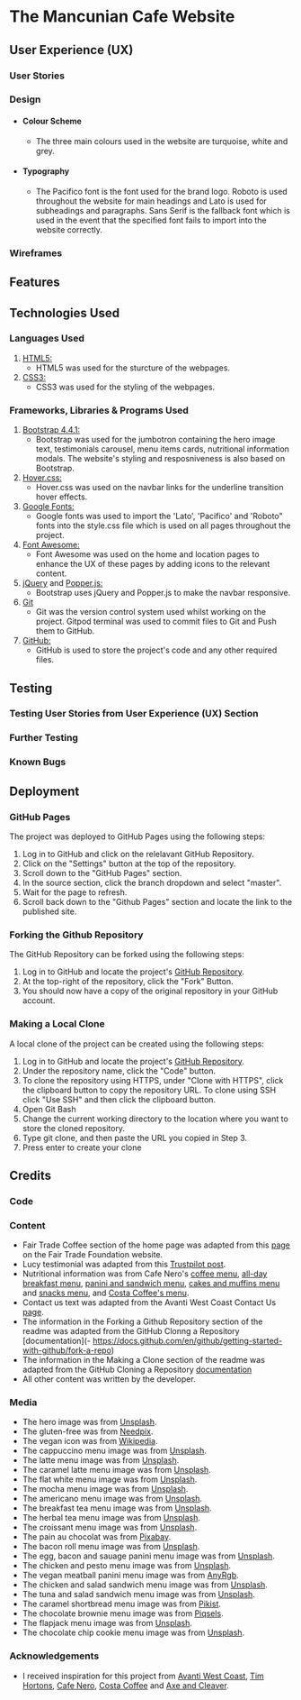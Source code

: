 # The Mancunian Cafe Website

## User Experience (UX)

### User Stories

### Design

- #### Colour Scheme

  - The three main colours used in the website are turquoise, white and grey.

- #### Typography

  - The Pacifico font is the font used for the brand logo. Roboto is used throughout the website for main headings and Lato is used for subheadings and paragraphs. Sans Serif is the fallback font which is used in the event that the specified font fails to import into the website correctly.

### Wireframes

## Features

## Technologies Used

### Languages Used

1. [HTML5:](https://en.wikipedia.org/wiki/HTML5)
   - HTML5 was used for the sturcture of the webpages.
2. [CSS3:](https://en.wikipedia.org/wiki/Cascading_Style_Sheets)
   - CSS3 was used for the styling of the webpages.

### Frameworks, Libraries & Programs Used

1. [Bootstrap 4.4.1:](https://getbootstrap.com/)
   - Bootstrap was used for the jumbotron containing the hero image text, testimonials carousel, menu items cards, nutritional information modals. The website's styling and resposniveness is also based on Bootstrap.
2. [Hover.css:](https://ianlunn.github.io/Hover/)
   - Hover.css was used on the navbar links for the underline transition hover effects.
3. [Google Fonts:](https://fonts.google.com/)
   - Google fonts was used to import the 'Lato', 'Pacifico' and 'Roboto" fonts into the style.css file which is used on all pages throughout the project.
4. [Font Awesome:](https://fontawesome.com/)
   - Font Awesome was used on the home and location pages to enhance the UX of these pages by adding icons to the relevant content.
5. [jQuery](https://jquery.com/) and [Popper.js:](https://popper.js.org/)
   - Bootstrap uses jQuery and Popper.js to make the navbar responsive.
6. [Git](https://git-scm.com/)
   - Git was the version control system used whilst working on the project. Gitpod terminal was used to commit files to Git and Push them to GitHub.
7. [GitHub:](https://github.com/)
   - GitHub is used to store the project's code and any other required files.

## Testing

### Testing User Stories from User Experience (UX) Section

### Further Testing

### Known Bugs

## Deployment

### GitHub Pages

The project was deployed to GitHub Pages using the following steps:

1.  Log in to GitHub and click on the relelavant GitHub Repository.
2.  Click on the "Settings" button at the top of the repository.
3.  Scroll down to the "GitHub Pages" section.
4.  In the source section, click the branch dropdown and select "master".
5.  Wait for the page to refresh.
6.  Scroll back down to the "Github Pages" section and locate the link to the published site.

### Forking the Github Repository

The GitHub Repository can be forked using the following steps:

1.  Log in to GitHub and locate the project's [GitHub Repository](https://github.com/jonathan-odonnell/milestone-project-1).
2.  At the top-right of the repository, click the "Fork" Button.
3.  You should now have a copy of the original repository in your GitHub account.

### Making a Local Clone

A local clone of the project can be created using the following steps:

1.  Log in to GitHub and locate the project's [GitHub Repository](https://github.com/jonathan-odonnell/milestone-project-1).
2.  Under the repository name, click the "Code" button.
3.  To clone the repository using HTTPS, under "Clone with HTTPS", click the clipboard button to copy the repository URL. To clone using SSH click "Use SSH" and then click the clipboard button.
4.  Open Git Bash
5.  Change the current working directory to the location where you want to store the cloned repository.
6.  Type git clone, and then paste the URL you copied in Step 3.
7.  Press enter to create your clone

## Credits

### Code

### Content

- Fair Trade Coffee section of the home page was adapted from this [page](https://www.fairtrade.org.uk/buying-fairtrade/coffee/#:~:text=When%20you%20choose%20Fairtrade%20coffee,in%20improving%20productivity%20and%20quality) on the Fair Trade Foundation website.
- Lucy testimonial was adapted from this [Trustpilot post](https://uk.trustpilot.com/review/caffenero.com?languages=en&stars=5).
- Nutritional information was from Cafe Nero's [coffee menu](https://caffenero.com/uk/menu/coffee/), [all-day breakfast menu](https://caffenero.com/uk/menu/food/all-day-breakfast/), [panini and sandwich menu](https://caffenero.com/uk/menu/food/panini-sandwiches/), [cakes and muffins menu](https://caffenero.com/uk/menu/food/cakes-muffins/) and [snacks menu](https://caffenero.com/uk/menu/food/snacks/), and [Costa Coffee's menu](https://www.costa.co.uk/menu/).
- Contact us text was adapted from the Avanti West Coast Contact Us [page](https://www.avantiwestcoast.co.uk/help-and-support/contact-us).
- The information in the Forking a Github Repository section of the readme was adapted from the GitHub Clonng a Repository [documentation](- https://docs.github.com/en/github/getting-started-with-github/fork-a-repo)
- The information in the Making a Clone section of the readme was adapted from the GitHub Cloning a Repository [documentation](https://docs.github.com/en/github/creating-cloning-and-archiving-repositories/cloning-a-repository#cloning-a-repository-to-github-desktop)
- All other content was written by the developer.

### Media

- The hero image was from [Unsplash](https://unsplash.com/photos/I79Pgmhmy5M).
- The gluten-free was from [Needpix](https://www.needpix.com/photo/1208222/gluten-wheat-barley-food-diet-nutrition-gluten-free-eating-grain).
- The vegan icon was from [Wikipedia](https://upload.wikimedia.org/wikipedia/commons/7/79/Vegan_symbol.png).
- The cappuccino menu image was from [Unsplash](https://unsplash.com/photos/tPHZoqLkVw8).
- The latte menu image was from [Unsplash](https://unsplash.com/photos/s1-VmA26BIc).
- The caramel latte menu image was from [Unsplash](https://unsplash.com/photos/bbNssNJlsrk).
- The flat white menu image was from [Unsplash](https://unsplash.com/photos/ud_dMEf6M6k).
- The mocha menu image was from [Unsplash](https://unsplash.com/photos/72qDM1TA5p8).
- The americano menu image was from [Unsplash](https://unsplash.com/photos/N3bo4mkQEKM).
- The breakfast tea menu image was from [Unsplash](https://unsplash.com/photos/WgvTj1l6wps).
- The herbal tea menu image was from [Unsplash](https://unsplash.com/photos/7hohUWqBqU4).
- The croissant menu image was from [Unsplash](https://unsplash.com/photos/eUHKg4minfY).
- The pain au chocolat was from [Pixabay](https://cdn.pixabay.com/photo/2020/02/05/17/47/sweets-4821862_960_720.jpg).
- The bacon roll menu image was from [Unsplash](https://unsplash.com/photos/uhJfaJ6c9fY).
- The egg, bacon and sauage panini menu image was from [Unsplash](https://unsplash.com/photos/WcN0BupzoVg).
- The chicken and pesto menu image was from [Unsplash](https://unsplash.com/photos/z5UMFvTVXZg).
- The vegan meatball panini menu image was from [AnyRgb](https://c0.anyrgb.com/images/587/750/grilled-cheese-sandwich-food-kollam-india-school-lunch-school-canteen-bread-panini-table-paint-thumbnail.jpg).
- The chicken and salad sandwich menu image was from [Unsplash](https://unsplash.com/photos/IZ0LRt1khgM).
- The tuna and salad sandwich menu image was from [Unsplash](https://unsplash.com/photos/sBKLiRiunK0).
- The caramel shortbread menu image was from [Pikist](https://www.pikist.com/free-photo-vgadx).
- The chocolate brownie menu image was from [Piqsels](https://p0.piqsels.com/preview/480/697/97/dessert-food-chocolate-brownie.jpg).
- The flapjack menu image was from [Unsplash](https://unsplash.com/photos/-FyA5fhIPGI).
- The chocolate chip cookie menu image was from [Unsplash](https://unsplash.com/photos/7P-wc2Z2Ujs).

### Acknowledgements

- I received inspiration for this project from [Avanti West Coast](https://www.avantiwestcoast.co.uk), [Tim Hortons](https://timhortons.co.uk), [Cafe Nero](https://caffenero.com/uk/), [Costa Coffee](https://www.costa.co.uk) and [Axe and Cleaver](https://www.chefandbrewer.com/pubs/cheshire/axe-cleaver/).
